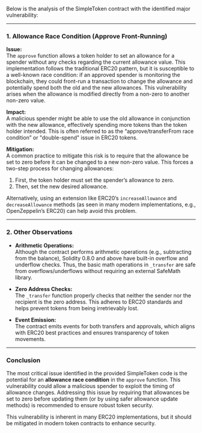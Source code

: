 Below is the analysis of the SimpleToken contract with the identified major vulnerability:

---

### 1. Allowance Race Condition (Approve Front-Running)

**Issue:**  
The `approve` function allows a token holder to set an allowance for a spender without any checks regarding the current allowance value. This implementation follows the traditional ERC20 pattern, but it is susceptible to a well-known race condition: if an approved spender is monitoring the blockchain, they could front-run a transaction to change the allowance and potentially spend both the old and the new allowances. This vulnerability arises when the allowance is modified directly from a non-zero to another non-zero value.

**Impact:**  
A malicious spender might be able to use the old allowance in conjunction with the new allowance, effectively spending more tokens than the token holder intended. This is often referred to as the “approve/transferFrom race condition” or "double-spend" issue in ERC20 tokens.

**Mitigation:**  
A common practice to mitigate this risk is to require that the allowance be set to zero before it can be changed to a new non-zero value. This forces a two-step process for changing allowances:
1. First, the token holder must set the spender’s allowance to zero.
2. Then, set the new desired allowance.

Alternatively, using an extension like ERC20’s `increaseAllowance` and `decreaseAllowance` methods (as seen in many modern implementations, e.g., OpenZeppelin’s ERC20) can help avoid this problem.

---

### 2. Other Observations

- **Arithmetic Operations:**  
  Although the contract performs arithmetic operations (e.g., subtracting from the balance), Solidity 0.8.0 and above have built-in overflow and underflow checks. Thus, the basic math operations in `_transfer` are safe from overflows/underflows without requiring an external SafeMath library.

- **Zero Address Checks:**  
  The `_transfer` function properly checks that neither the sender nor the recipient is the zero address. This adheres to ERC20 standards and helps prevent tokens from being irretrievably lost.

- **Event Emission:**  
  The contract emits events for both transfers and approvals, which aligns with ERC20 best practices and ensures transparency of token movements.

---

### Conclusion

The most critical issue identified in the provided SimpleToken code is the potential for an **allowance race condition** in the `approve` function. This vulnerability could allow a malicious spender to exploit the timing of allowance changes. Addressing this issue by requiring that allowances be set to zero before updating them (or by using safer allowance update methods) is recommended to ensure robust token security.

This vulnerability is inherent in many ERC20 implementations, but it should be mitigated in modern token contracts to enhance security.